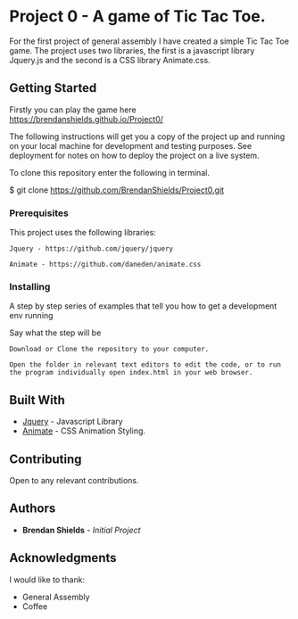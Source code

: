 # Project 0 - A game of Tic Tac Toe.

For the first project of general assembly I have created a simple Tic Tac Toe game. The project uses two libraries, the first is a javascript library Jquery.js and the second is a CSS library Animate.css.

## Getting Started

Firstly you can play the game here https://brendanshields.github.io/Project0/

The following instructions will get you a copy of the project up and running on your local machine for development and testing purposes. See deployment for notes on how to deploy the project on a live system.

To clone this repository enter the following in terminal.

$ git clone https://github.com/BrendanShields/Project0.git

### Prerequisites

This project uses the following libraries:

```
Jquery - https://github.com/jquery/jquery

Animate - https://github.com/daneden/animate.css
```

### Installing

A step by step series of examples that tell you how to get a development env running

Say what the step will be

```
Download or Clone the repository to your computer.
```

```
Open the folder in relevant text editors to edit the code, or to run the program individually open index.html in your web browser.
```

## Built With

* [Jquery](https://github.com/jquery/jquery) - Javascript Library
* [Animate](https://github.com/daneden/animate.css) - CSS Animation Styling.

## Contributing

Open to any relevant contributions.


## Authors

* **Brendan Shields** - *Initial Project*

## Acknowledgments

I would like to thank:
* General Assembly
* Coffee
